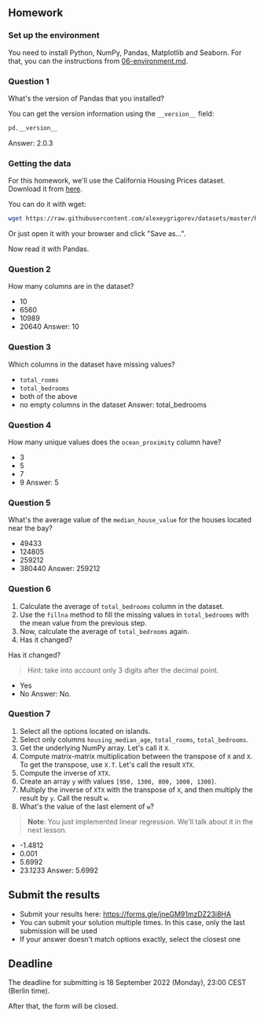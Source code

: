 ## Homework

### Set up the environment

You need to install Python, NumPy, Pandas, Matplotlib and Seaborn. For that, you can the instructions from
[06-environment.md](https://github.com/alexeygrigorev/mlbookcamp-code/blob/master/course-zoomcamp/01-intro/06-environment.md).

### Question 1

What's the version of Pandas that you installed?

You can get the version information using the `__version__` field:

```python
pd.__version__
```
Answer: 2.0.3

### Getting the data 

For this homework, we'll use the California Housing Prices dataset. Download it from 
[here](https://raw.githubusercontent.com/alexeygrigorev/datasets/master/housing.csv).

You can do it with wget:

```bash
wget https://raw.githubusercontent.com/alexeygrigorev/datasets/master/housing.csv
```

Or just open it with your browser and click "Save as...".

Now read it with Pandas.

### Question 2

How many columns are in the dataset?

- 10
- 6560
- 10989
- 20640
Answer: 10

### Question 3

Which columns in the dataset have missing values?

- `total_rooms`
- `total_bedrooms`
- both of the above
- no empty columns in the dataset
Answer: total_bedrooms

### Question 4

How many unique values does the `ocean_proximity` column have?

- 3
- 5
- 7
- 9
Answer: 5

### Question 5

What's the average value of the `median_house_value` for the houses located near the bay?

- 49433
- 124805
- 259212
- 380440
Answer: 259212

### Question 6

1. Calculate the average of `total_bedrooms` column in the dataset.
2. Use the `fillna` method to fill the missing values in `total_bedrooms` with the mean value from the previous step.
3. Now, calculate the average of `total_bedrooms` again.
4. Has it changed?

Has it changed?

> Hint: take into account only 3 digits after the decimal point.

- Yes
- No
Answer: No.

### Question 7

1. Select all the options located on islands.
2. Select only columns `housing_median_age`, `total_rooms`, `total_bedrooms`.
3. Get the underlying NumPy array. Let's call it `X`.
4. Compute matrix-matrix multiplication between the transpose of `X` and `X`. To get the transpose, use `X.T`. Let's call the result `XTX`.
5. Compute the inverse of `XTX`.
6. Create an array `y` with values `[950, 1300, 800, 1000, 1300]`.
7. Multiply the inverse of `XTX` with the transpose of `X`, and then multiply the result by `y`. Call the result `w`.
8. What's the value of the last element of `w`?

> **Note**: You just implemented linear regression. We'll talk about it in the next lesson.

- -1.4812
- 0.001
- 5.6992
- 23.1233
Answer: 5.6992


## Submit the results

* Submit your results here: https://forms.gle/jneGM91mzDZ23i8HA
* You can submit your solution multiple times. In this case, only the last submission will be used 
* If your answer doesn't match options exactly, select the closest one


## Deadline

The deadline for submitting is 18 September 2022 (Monday), 23:00 CEST (Berlin time).

After that, the form will be closed.

